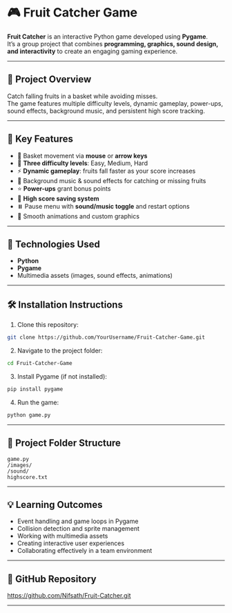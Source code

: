 # 🎮 Fruit Catcher Game

**Fruit Catcher** is an interactive Python game developed using **Pygame**.  
It’s a group project that combines **programming, graphics, sound design, and interactivity** to create an engaging gaming experience.

---

## 🚀 Project Overview
Catch falling fruits in a basket while avoiding misses.  
The game features multiple difficulty levels, dynamic gameplay, power-ups, sound effects, background music, and persistent high score tracking.

---

## 🎯 Key Features
- 🧺 Basket movement via **mouse** or **arrow keys**  
- 🍉 **Three difficulty levels**: Easy, Medium, Hard  
- ⚡ **Dynamic gameplay**: fruits fall faster as your score increases  
- 🎵 Background music & sound effects for catching or missing fruits  
- ⭐ **Power-ups** grant bonus points  
- 💾 **High score saving system**  
- ⏸️ Pause menu with **sound/music toggle** and restart options  
- 🎨 Smooth animations and custom graphics

---

## 🧩 Technologies Used
- **Python**  
- **Pygame**  
- Multimedia assets (images, sound effects, animations)

---

## 🛠️ Installation Instructions
1. Clone this repository:
```bash
git clone https://github.com/YourUsername/Fruit-Catcher-Game.git
````

2. Navigate to the project folder:

```bash
cd Fruit-Catcher-Game
```

3. Install Pygame (if not installed):

```bash
pip install pygame
```

4. Run the game:

```bash
python game.py
```

---

## 📂 Project Folder Structure

```
game.py
/images/
/sound/
highscore.txt
```

---

## 💡 Learning Outcomes

* Event handling and game loops in Pygame
* Collision detection and sprite management
* Working with multimedia assets
* Creating interactive user experiences
* Collaborating effectively in a team environment

---

## 🔗 GitHub Repository

https://github.com/Nifsath/Fruit-Catcher.git

---
